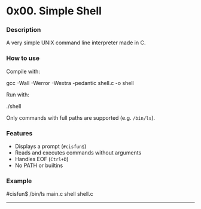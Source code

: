 # 0x00. Simple Shell

### Description
A very simple UNIX command line interpreter made in C.

### How to use
Compile with:

gcc -Wall -Werror -Wextra -pedantic shell.c -o shell


Run with:

./shell


Only commands with full paths are supported (e.g. `/bin/ls`).

### Features
- Displays a prompt (`#cisfun$`)
- Reads and executes commands without arguments
- Handles EOF (`Ctrl+D`)
- No PATH or builtins

### Example

#cisfun$ /bin/ls main.c shell shell.c




---

